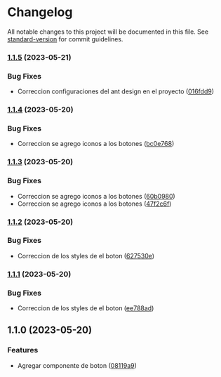 # Changelog

All notable changes to this project will be documented in this file. See [standard-version](https://github.com/conventional-changelog/standard-version) for commit guidelines.

### [1.1.5](https://github.com/johnandrade18/sky-design-system/compare/v1.1.4...v1.1.5) (2023-05-21)


### Bug Fixes

* Correccion configuraciones del ant design en el proyecto ([016fdd9](https://github.com/johnandrade18/sky-design-system/commit/016fdd94d551d4bf339a0ced295eb3a13d8ddc88))

### [1.1.4](https://github.com/johnandrade18/sky-design-system/compare/v1.1.3...v1.1.4) (2023-05-20)


### Bug Fixes

* Correccion se agrego iconos a los botones ([bc0e768](https://github.com/johnandrade18/sky-design-system/commit/bc0e7682a5141ee8ba48dc883c8b2203b33c09d1))

### [1.1.3](https://github.com/johnandrade18/sky-design-system/compare/v1.1.2...v1.1.3) (2023-05-20)


### Bug Fixes

* Correccion se agrego iconos a los botones ([60b0980](https://github.com/johnandrade18/sky-design-system/commit/60b0980d29288d9214b88dd598ac2984e872e0fc))
* Correccion se agrego iconos a los botones ([47f2c6f](https://github.com/johnandrade18/sky-design-system/commit/47f2c6ffc3e2b1c63b8525b8037ae5b5b8e661a8))

### [1.1.2](https://github.com/johnandrade18/sky-design-system/compare/v1.1.1...v1.1.2) (2023-05-20)


### Bug Fixes

* Correccion de los styles de el boton ([627530e](https://github.com/johnandrade18/sky-design-system/commit/627530e4371a1310c4194a3678cff95c8467a4bf))

### [1.1.1](https://github.com/johnandrade18/sky-design-system/compare/v1.1.0...v1.1.1) (2023-05-20)


### Bug Fixes

* Correccion de los styles de el boton ([ee788ad](https://github.com/johnandrade18/sky-design-system/commit/ee788ad40f56c857383997bc50ec0b1fa608a5fc))

## 1.1.0 (2023-05-20)


### Features

* Agregar componente de boton ([08119a9](https://github.com/johnandrade18/sky-design-system/commit/08119a99d09f288d030488d3a66e201bc3603fe4))
